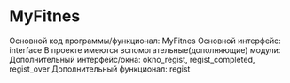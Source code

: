 # MyFitnes
Основной код программы/функционал: MyFitnes
Основной интерфейс: interface
В проекте имеются вспомогательные(дополняющие) модули:
Дополнительный интерфейс/окна: okno_regist, regist_completed, regist_over
Дополнительный функционал: regist
